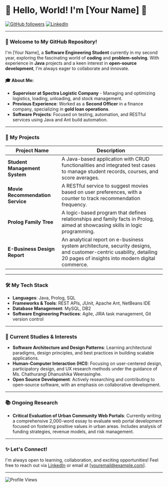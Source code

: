 # 🌟 **Hello, World! I'm [Your Name]** 🌟

[![GitHub followers](https://img.shields.io/github/followers/YourUsername?label=Follow%20me&style=social)](https://github.com/YourUsername) 
[![LinkedIn](https://img.shields.io/badge/-LinkedIn-blue?style=flat&logo=linkedin&logoColor=white)](https://www.linkedin.com/in/yourlinkedinprofile)

---

### 👋 Welcome to My GitHub Repository!
I'm [Your Name], a **Software Engineering Student** currently in my second year, exploring the fascinating world of **coding** and **problem-solving**. With experience in **Java** projects and a keen interest in **open-source development**, I'm always eager to collaborate and innovate.

#### 🎓 About Me:
- **Supervisor at Spectra Logistic Company** - Managing and optimizing logistics, loading, unloading, and stock management.
- **Previous Experience**: Worked as a **Second Officer** in a finance company, specializing in **gold loan operations**.
- **Software Projects**: Focused on testing, automation, and RESTful services using Java and Ant build automation.

---

### 🚀 My Projects
| Project Name             | Description                                                                                                                                                          |
|--------------------------|----------------------------------------------------------------------------------------------------------------------------------------------------------------------|
| **Student Management System** | A Java-based application with CRUD functionalities and integrated test cases to manage student records, courses, and score averages.                                      |
| **Movie Recommendation Service**  | A RESTful service to suggest movies based on user preferences, with a counter to track recommendation frequency.                                                           |
| **Prolog Family Tree**   | A logic-based program that defines relationships and family facts in Prolog, aimed at showcasing skills in logic programming.                                                 |
| **E-Business Design Report** | An analytical report on e-business system architecture, security designs, and customer-centric usability, detailing 20 pages of insights into modern digital commerce.       |

---

### 🛠️ My Tech Stack
- **Languages**: Java, Prolog, SQL
- **Frameworks & Tools**: REST APIs, JUnit, Apache Ant, NetBeans IDE
- **Database Management**: MySQL, DB2
- **Software Engineering Practices**: Agile, JIRA task management, Git version control

---

### 📘 Current Studies & Interests
- **Software Architecture and Design Patterns**: Learning architectural paradigms, design principles, and best practices in building scalable applications.
- **Human-Computer Interaction (HCI)**: Focusing on user-centered design, participatory design, and UX research methods under the guidance of Ms. Chathurangi Dhanushika Weerasinghe.
- **Open Source Development**: Actively researching and contributing to open-source software, with an emphasis on collaborative development.

---

### 📚 Ongoing Research
- **Critical Evaluation of Urban Community Web Portals**: Currently writing a comprehensive 2,000-word essay to evaluate web portal development focused on fostering positive values in urban areas. Includes analysis of funding strategies, revenue models, and risk management.

---

### ✨ Let's Connect!
I'm always open to learning, collaboration, and exciting opportunities! Feel free to reach out via [LinkedIn](https://www.linkedin.com/in/yourlinkedinprofile) or email at [youremail@example.com].

---

![Profile Views](https://komarev.com/ghpvc/?username=YourUsername&color=blueviolet&style=flat-square)

